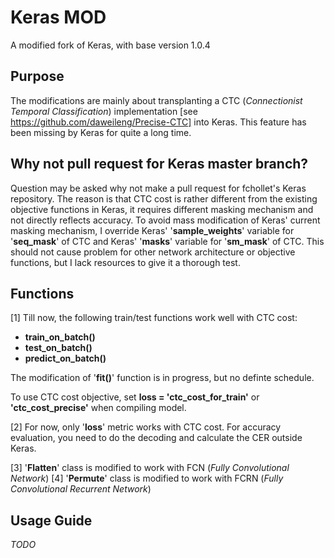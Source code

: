 # Keras MOD
A modified fork of Keras, with base version 1.0.4

## Purpose
The modifications are mainly about transplanting a CTC (*Connectionist Temporal Classification*) implementation [see https://github.com/daweileng/Precise-CTC] into Keras. This feature has been missing by Keras for quite a long time.

## Why not pull request for Keras master branch?
Question may be asked why not make a pull request for fchollet's Keras repository. The reason is that CTC cost is rather different from the existing objective functions in Keras, it requires different masking mechanism and not directly reflects accuracy. To avoid mass modification of Keras' current masking mechanism, I override Keras' '**sample_weights**' variable for '**seq_mask**' of CTC and Keras' '**masks**' variable for '**sm_mask**' of CTC. This should not cause problem for other network architecture or objective functions, but I lack resources to give it a thorough test.

## Functions
[1] Till now, the following train/test functions work well with CTC cost:
  * **train_on_batch()**
  * **test_on_batch()**
  * **predict_on_batch()**

The modification of '**fit()**' function is in progress, but no definte schedule.

To use CTC cost objective, set **loss = 'ctc_cost_for_train'** or **'ctc_cost_precise'** when compiling model.

[2] For now, only '**loss**' metric works with CTC cost. For accuracy evaluation, you need to do the decoding and calculate the CER outside Keras.

[3] '**Flatten**' class is modified to work with FCN (*Fully Convolutional Network*)
[4] '**Permute**' class is modified to work with FCRN (*Fully Convolutional Recurrent Network*)

## Usage Guide
*TODO*